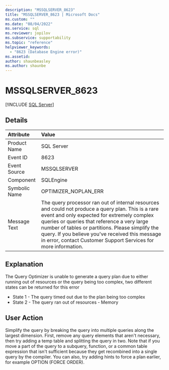 ```yaml
---
description: "MSSQLSERVER_8623"
title: "MSSQLSERVER_8623 | Microsoft Docs"
ms.custom: ""
ms.date: "08/04/2022"
ms.service: sql
ms.reviewer: jopilov
ms.subservice: supportability
ms.topic: "reference"
helpviewer_keywords: 
  - "8623 (Database Engine error)"
ms.assetid: 
author: shaunbeasley
ms.author: shaunbe
---
```

# MSSQLSERVER_8623
 [!INCLUDE [SQL Server](../../includes/applies-to-version/sqlserver.md)]
  
## Details  
  
| Attribute | Value |  
| :-------- | :---- |  
|Product Name|SQL Server|  
|Event ID|8623|  
|Event Source|MSSQLSERVER|  
|Component|SQLEngine|  
|Symbolic Name|OPTIMIZER_NOPLAN_ERR|  
|Message Text|The query processor ran out of internal resources and could not produce a query plan. This is a rare event and only expected for extremely complex queries or queries that reference a very large number of tables or partitions. Please simplify the query. If you believe you've received this message in error, contact Customer Support Services for more information.|  
  
## Explanation  
The Query Optimizer is unable to generate a query plan due to either running out of resources or the query being too complex, two different states can be returned for this error

- State 1 - The query timed out due to the plan being too complex
- State 2 - The query ran out of resources - Memory


## User Action

Simplify the query by breaking the query into multiple queries along the largest dimension. First, remove any query elements that aren't necessary, then try adding a temp table and splitting the query in two. Note that if you move a part of the query to a subquery, function, or a common table expression that isn't sufficient because they get recombined into a single query by the compiler. You can also, try adding hints to force a plan earlier, for example OPTION (FORCE ORDER).
